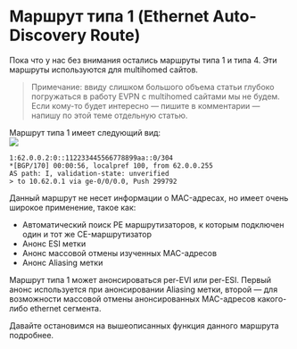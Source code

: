 # Маршрут типа 1 \(Ethernet Auto-Discovery Route\)

Пока что у нас без внимания остались маршруты типа 1 и типа 4. Эти маршруты используются для multihomed сайтов.

> Примечание: ввиду слишком большого объема статьи глубоко погружаться в работу EVPN с multihomed сайтами мы не будем. Если кому-то будет интересно — пишите в комментарии — напишу по этой теме отдельную статью.

Маршрут типа 1 имеет следующий вид:  
![](https://habrastorage.org/files/403/f9b/e0a/403f9be0a3644dfb9c99602f5f058d5d.jpg)

```text
1:62.0.0.2:0::112233445566778899aa::0/304
*[BGP/170] 00:00:56, localpref 100, from 62.0.0.255
AS path: I, validation-state: unverified
> to 10.62.0.1 via ge-0/0/0.0, Push 299792
```

Данный маршрут не несет информации о MAC-адресах, но имеет очень широкое применение, такое как:

* Автоматический поиск PE маршрутизаторов, к которым подключен один и тот же CE-маршрутизатор
* Анонс ESI метки
* Анонс массовой отмены изученных MAC-адресов
* Анонс Aliasing метки

Маршрут типа 1 может анонсироваться per-EVI или per-ESI. Первый анонс используется при анонсировании Aliasing метки, второй — для возможности массовой отмены анонсированных MAC-адресов какого-либо ethernet сегмента.

Давайте остановимся на вышеописанных функция данного маршрута подробнее.
